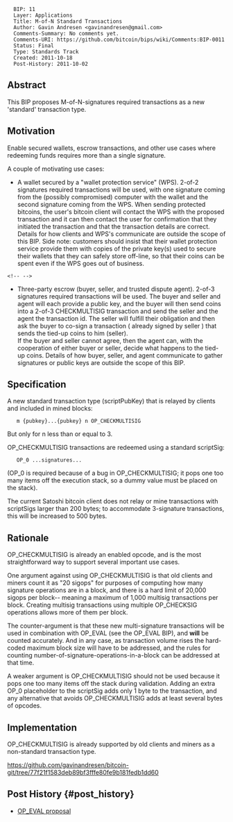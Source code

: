      BIP: 11
      Layer: Applications
      Title: M-of-N Standard Transactions
      Author: Gavin Andresen <gavinandresen@gmail.com>
      Comments-Summary: No comments yet.
      Comments-URI: https://github.com/bitcoin/bips/wiki/Comments:BIP-0011
      Status: Final
      Type: Standards Track
      Created: 2011-10-18
      Post-History: 2011-10-02

## Abstract

This BIP proposes M-of-N-signatures required transactions as a new
\'standard\' transaction type.

## Motivation

Enable secured wallets, escrow transactions, and other use cases where
redeeming funds requires more than a single signature.

A couple of motivating use cases:

-   A wallet secured by a \"wallet protection service\" (WPS). 2-of-2
    signatures required transactions will be used, with one signature
    coming from the (possibly compromised) computer with the wallet and
    the second signature coming from the WPS. When sending protected
    bitcoins, the user\'s bitcoin client will contact the WPS with the
    proposed transaction and it can then contact the user for
    confirmation that they initiated the transaction and that the
    transaction details are correct. Details for how clients and WPS\'s
    communicate are outside the scope of this BIP. Side note: customers
    should insist that their wallet protection service provide them with
    copies of the private key(s) used to secure their wallets that they
    can safely store off-line, so that their coins can be spent even if
    the WPS goes out of business.

```{=html}
<!-- -->
```
-   Three-party escrow (buyer, seller, and trusted dispute agent).
    2-of-3 signatures required transactions will be used. The buyer and
    seller and agent will each provide a public key, and the buyer will
    then send coins into a 2-of-3 CHECKMULTISIG transaction and send the
    seller and the agent the transaction id. The seller will fulfill
    their obligation and then ask the buyer to co-sign a transaction (
    already signed by seller ) that sends the tied-up coins to him
    (seller).\
    If the buyer and seller cannot agree, then the agent can, with the
    cooperation of either buyer or seller, decide what happens to the
    tied-up coins. Details of how buyer, seller, and agent communicate
    to gather signatures or public keys are outside the scope of this
    BIP.

## Specification

A new standard transaction type (scriptPubKey) that is relayed by
clients and included in mined blocks:

`   m {pubkey}...{pubkey} n OP_CHECKMULTISIG`

But only for n less than or equal to 3.

OP_CHECKMULTISIG transactions are redeemed using a standard scriptSig:

`   OP_0 ...signatures...`

(OP_0 is required because of a bug in OP_CHECKMULTISIG; it pops one too
many items off the execution stack, so a dummy value must be placed on
the stack).

The current Satoshi bitcoin client does not relay or mine transactions
with scriptSigs larger than 200 bytes; to accommodate 3-signature
transactions, this will be increased to 500 bytes.

## Rationale

OP_CHECKMULTISIG is already an enabled opcode, and is the most
straightforward way to support several important use cases.

One argument against using OP_CHECKMULTISIG is that old clients and
miners count it as \"20 sigops\" for purposes of computing how many
signature operations are in a block, and there is a hard limit of 20,000
sigops per block\-- meaning a maximum of 1,000 multisig transactions per
block. Creating multisig transactions using multiple OP_CHECKSIG
operations allows more of them per block.

The counter-argument is that these new multi-signature transactions will
be used in combination with OP_EVAL (see the OP_EVAL BIP), and **will**
be counted accurately. And in any case, as transaction volume rises the
hard-coded maximum block size will have to be addressed, and the rules
for counting number-of-signature-operations-in-a-block can be addressed
at that time.

A weaker argument is OP_CHECKMULTISIG should not be used because it pops
one too many items off the stack during validation. Adding an extra OP_0
placeholder to the scriptSig adds only 1 byte to the transaction, and
any alternative that avoids OP_CHECKMULTISIG adds at least several bytes
of opcodes.

## Implementation

OP_CHECKMULTISIG is already supported by old clients and miners as a
non-standard transaction type.

<https://github.com/gavinandresen/bitcoin-git/tree/77f21f1583deb89bf3fffe80fe9b181fedb1dd60>

## Post History {#post_history}

-   [OP_EVAL proposal](https://bitcointalk.org/index.php?topic=46538)
